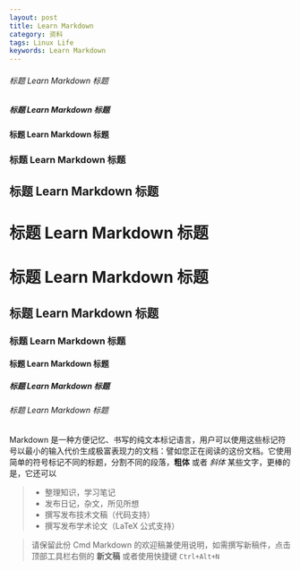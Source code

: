 ```yaml
---
layout: post
title: Learn Markdown
category: 资料
tags: Linux Life
keywords: Learn Markdown
---
```


###### 标题 Learn Markdown 标题
##### 标题 Learn Markdown 标题
#### 标题 Learn Markdown 标题
### 标题 Learn Markdown 标题
## 标题 Learn Markdown 标题
# 标题 Learn Markdown 标题
# 标题 Learn Markdown 标题
## 标题 Learn Markdown 标题
### 标题 Learn Markdown 标题
#### 标题 Learn Markdown 标题
##### 标题 Learn Markdown 标题
###### 标题 Learn Markdown 标题

Markdown 是一种方便记忆、书写的纯文本标记语言，用户可以使用这些标记符号以最小的输入代价生成极富表现力的文档：譬如您正在阅读的这份文档。它使用简单的符号标记不同的标题，分割不同的段落，**粗体** 或者 *斜体* 某些文字，更棒的是，它还可以


> * 整理知识，学习笔记
> * 发布日记，杂文，所见所想
> * 撰写发布技术文稿（代码支持）
> * 撰写发布学术论文（LaTeX 公式支持）


> 请保留此份 Cmd Markdown 的欢迎稿兼使用说明，如需撰写新稿件，点击顶部工具栏右侧的 <i class="icon-file"></i> **新文稿** 或者使用快捷键 `Ctrl+Alt+N`



